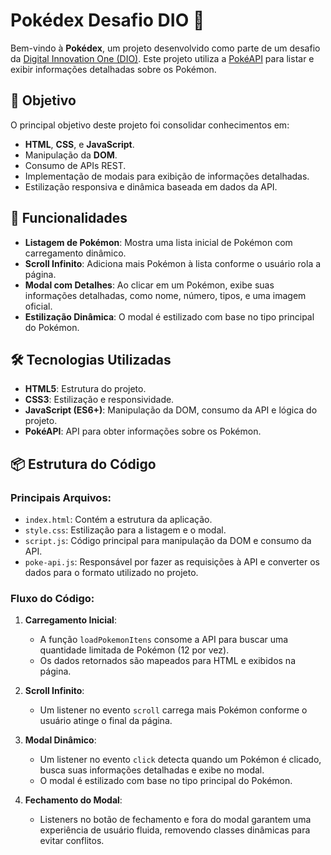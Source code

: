 # Pokédex Desafio DIO 🚀

Bem-vindo à **Pokédex**, um projeto desenvolvido como parte de um desafio da [Digital Innovation One (DIO)](https://www.dio.me/). Este projeto utiliza a [PokéAPI](https://pokeapi.co/) para listar e exibir informações detalhadas sobre os Pokémon.

## 🎯 Objetivo

O principal objetivo deste projeto foi consolidar conhecimentos em:
- **HTML**, **CSS**, e **JavaScript**.
- Manipulação da **DOM**.
- Consumo de APIs REST.
- Implementação de modais para exibição de informações detalhadas.
- Estilização responsiva e dinâmica baseada em dados da API.

## 🚀 Funcionalidades

- **Listagem de Pokémon**: Mostra uma lista inicial de Pokémon com carregamento dinâmico.
- **Scroll Infinito**: Adiciona mais Pokémon à lista conforme o usuário rola a página.
- **Modal com Detalhes**: Ao clicar em um Pokémon, exibe suas informações detalhadas, como nome, número, tipos, e uma imagem oficial.
- **Estilização Dinâmica**: O modal é estilizado com base no tipo principal do Pokémon.

## 🛠️ Tecnologias Utilizadas

- **HTML5**: Estrutura do projeto.
- **CSS3**: Estilização e responsividade.
- **JavaScript (ES6+)**: Manipulação da DOM, consumo da API e lógica do projeto.
- **PokéAPI**: API para obter informações sobre os Pokémon.

## 📦 Estrutura do Código

### Principais Arquivos:
- `index.html`: Contém a estrutura da aplicação.
- `style.css`: Estilização para a listagem e o modal.
- `script.js`: Código principal para manipulação da DOM e consumo da API.
- `poke-api.js`: Responsável por fazer as requisições à API e converter os dados para o formato utilizado no projeto.

### Fluxo do Código:
1. **Carregamento Inicial**:
   - A função `loadPokemonItens` consome a API para buscar uma quantidade limitada de Pokémon (12 por vez).
   - Os dados retornados são mapeados para HTML e exibidos na página.

2. **Scroll Infinito**:
   - Um listener no evento `scroll` carrega mais Pokémon conforme o usuário atinge o final da página.

3. **Modal Dinâmico**:
   - Um listener no evento `click` detecta quando um Pokémon é clicado, busca suas informações detalhadas e exibe no modal.
   - O modal é estilizado com base no tipo principal do Pokémon.

4. **Fechamento do Modal**:
   - Listeners no botão de fechamento e fora do modal garantem uma experiência de usuário fluida, removendo classes dinâmicas para evitar conflitos.

